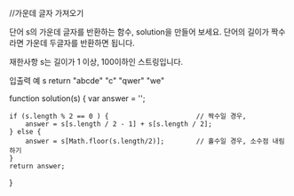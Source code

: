 //가운데 글자 가져오기

단어 s의 가운데 글자를 반환하는 함수, solution을 만들어 보세요. 단어의 길이가 짝수라면 가운데 두글자를 반환하면 됩니다.

재한사항
s는 길이가 1 이상, 100이하인 스트링입니다.

입출력 예
   s	  return
"abcde"	"c"
"qwer"	"we"




function solution(s) {
    var answer = '';
    
    if (s.length % 2 == 0 ) {                      // 짝수일 경우,
        answer = s[s.length / 2 - 1] + s[s.length / 2];
    } else {
        answer = s[Math.floor(s.length/2)];        // 홀수일 경우, 소수점 내림하기
    }
    return answer;
}
